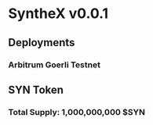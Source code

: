 # SyntheX v0.0.1

## Deployments

### Arbitrum Goerli Testnet

## SYN Token

### Total Supply: 1,000,000,000 $SYN